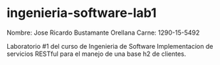 # ingenieria-software-lab1
Nombre: Jose Ricardo Bustamante Orellana
Carne: 1290-15-5492

Laboratorio #1 del curso de Ingenieria de Software
Implementacion de servicios RESTful para el manejo
de una base h2 de clientes.
